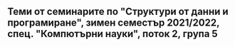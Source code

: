 ## Теми от семинарите по "Структури от данни и програмиране", зимен семестър 2021/2022, спец. "Компютърни науки", поток 2, група 5 ##
